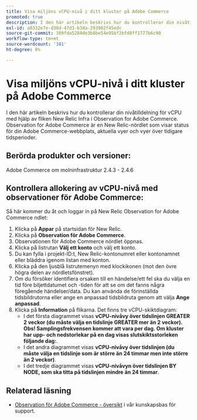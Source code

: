 ```yaml
---
title: Visa miljöns vCPU-nivå i ditt kluster på Adobe Commerce
promoted: true
description: I den här artikeln beskrivs hur du kontrollerar din nivåtilldelning för vCPU med hjälp av fliken New Relic Infra i Observation for Adobe Commerce. Observation for Adobe Commerce är en New Relic-nördlet som visar status för din Adobe Commerce-webbplats, aktuella vyer och vyer över tidigare tidsperioder.
exl-id: a0332e7e-d38d-47d3-b3da-293902f45edc
source-git-commit: 309fda5284de3b8be54e95bf2bfd8ff1777b6c90
workflow-type: tm+mt
source-wordcount: '381'
ht-degree: 0%

---
```


# Visa miljöns vCPU-nivå i ditt kluster på Adobe Commerce

I den här artikeln beskrivs hur du kontrollerar din nivåtilldelning för vCPU med hjälp av fliken New Relic Infra i Observation for Adobe Commerce. Observation for Adobe Commerce är en New Relic-nördlet som visar status för din Adobe Commerce-webbplats, aktuella vyer och vyer över tidigare tidsperioder.

## Berörda produkter och versioner:

Adobe Commerce om molninfrastruktur 2.4.3 - 2.4.6

## Kontrollera allokering av vCPU-nivå med observationer för Adobe Commerce:

Så här kommer du åt och loggar in på New Relic Observation for Adobe Commerce ndlet:

1. Klicka på **Appar** på startsidan för New Relic.
1. Klicka på **Observation för Adobe Commerce**.
1. Observationen för Adobe Commerce nördlet öppnas.
1. Klicka på listrutan **Välj ett konto** och välj ett konto.
1. Du kan fylla i projekt-ID:t, New Relic-kontonumret eller kontonamnet eller bläddra igenom listan med konton.
1. Klicka på den ljusblå listrutemenyn med klockikonen (mot den övre högra delen av nördletsfönstret).
1. Om du försöker identifiera orsaken till en händelse/ett fel ska du välja en tid före biljettdatumet och -tiden för att se om det fanns några föregående händelser/data. Du kan använda de förinställda tidsbildrutorna eller ange en anpassad tidsbildruta genom att välja **Ange anpassad**.
1. Klicka på **Information** på flikarna. Det finns tre vCPU-skiktdiagram:
   * I det första diagrammet visas **vCPU-nivåvy över tidslinjen GREATER 2 veckor (du måste välja en tidslinje GREATER mer än 2 veckor). Obs! Samplingsfrekvensen kommer att vara per dag. Om kluster har upp- och nedstorlekar på en dag visas slutskiktsstorleken följande dag:**.
   * I det andra diagrammet visas **vCPU-nivåvy över tidslinjen (du måste välja en tidslinje som är större än 24 timmar men inte större än 2 veckor)**.
   * I det tredje diagrammet visas **vCPU-nivåvyn över tidslinjen BY NODE, som ska titta på tidslinjen mindre än 24 timmar**.

## Relaterad läsning

* [Observation för Adobe Commerce - översikt](/help/support-tools/observation-for-adobe-commerce/observation-adobe-commerce-overview.md) i vår kunskapsbas för support.
